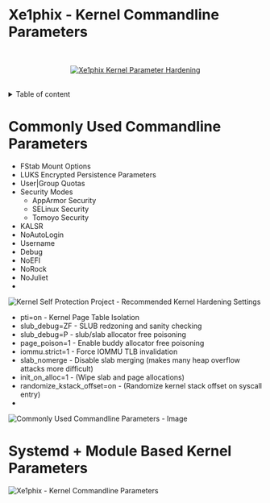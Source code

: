 # Xe1phix - Kernel Commandline Parameters
<br>
<p align="center">
  <a href="https://gitlab.com/xe1phix/ParrotLinux-Public-Kiosk-Project/tree/master/Xe1phix-Grub-Hardening/Xe1phix-Kernel-Command-Line-Parameters">
    <img src="https://img.shields.io/badge/Xe1phix-Kernel_Commandline_Parameters-darkred?style=flat&logo=gitlab" alt="Xe1phix Kernel Parameter Hardening">
  </a>
</p>
<br>

<details>
<summary>Table of content</summary>

## Table of content
   * [Xe1phix - Kernel Commandline Parameters](#xe1phix-kernel-commandline-parameters)
      * [Commonly Used Commandline Parameters](#commonly-used-commandline-parameters)
         * [Commonly Used Commandline Parameters - Image](#common-parameters-image)
      * [Systemd + Module Based Kernel Parameters](#systemd+module-based-parameters)
         * [Systemd + Module Based Kernel Parameters - Image](#systemd+module-based-parameters-image)
</details>

# Commonly Used Commandline Parameters
- FStab Mount Options
- LUKS Encrypted Persistence Parameters
- User|Group Quotas
- Security Modes
    - AppArmor Security
    - SELinux Security
    - Tomoyo Security
- KALSR
- NoAutoLogin
- Username
- Debug
- NoEFI
- NoRock
- NoJuliet
- 
![Kernel Self Protection Project - Recommended Kernel Hardening Settings](https://kernsec.org/wiki/index.php/Kernel_Self_Protection_Project/Recommended_Settings#kernel_command_line_options)
- pti=on          - Kernel Page Table Isolation
- slub_debug=ZF   - SLUB redzoning and sanity checking
- slub_debug=P    - slub/slab allocator free poisoning
- page_poison=1   - Enable buddy allocator free poisoning
- iommu.strict=1  - Force IOMMU TLB invalidation
- slab_nomerge    - Disable slab merging (makes many heap overflow attacks more difficult)
- init_on_alloc=1 - (Wipe slab and page allocations)
- randomize_kstack_offset=on - (Randomize kernel stack offset on syscall entry)
- 

![Commonly Used Commandline Parameters - Image](https://gitlab.com/xe1phix/ParrotLinux-Public-Kiosk-Project/raw/master/Xe1phix-Grub-Hardening/Xe1phix-Kernel-Command-Line-Parameters/Xe1phix-Kernel-Parameter-Notes-Digitally-Converted/KernelParameters4.jpg)
<br>


# Systemd + Module Based Kernel Parameters
![Xe1phix - Kernel Commandline Parameters](https://gitlab.com/xe1phix/ParrotLinux-Public-Kiosk-Project/raw/master/Xe1phix-Grub-Hardening/Xe1phix-Kernel-Command-Line-Parameters/Xe1phix-Kernel-Parameter-Notes-Digitally-Converted/KernelParameters2-v2.jpg)

